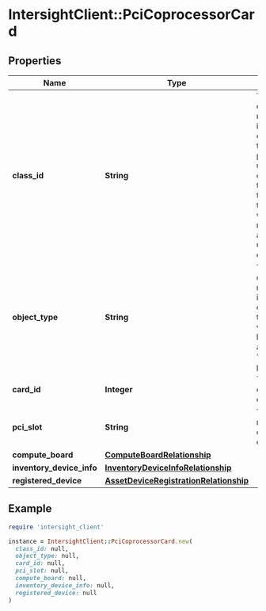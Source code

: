 # IntersightClient::PciCoprocessorCard

## Properties

| Name | Type | Description | Notes |
| ---- | ---- | ----------- | ----- |
| **class_id** | **String** | The fully-qualified name of the instantiated, concrete type. This property is used as a discriminator to identify the type of the payload when marshaling and unmarshaling data. | [default to &#39;pci.CoprocessorCard&#39;] |
| **object_type** | **String** | The fully-qualified name of the instantiated, concrete type. The value should be the same as the &#39;ClassId&#39; property. | [default to &#39;pci.CoprocessorCard&#39;] |
| **card_id** | **Integer** | The id of the coprocessor card. | [optional][readonly] |
| **pci_slot** | **String** | The PCI slot name for the coprocessor card. | [optional][readonly] |
| **compute_board** | [**ComputeBoardRelationship**](ComputeBoardRelationship.md) |  | [optional] |
| **inventory_device_info** | [**InventoryDeviceInfoRelationship**](InventoryDeviceInfoRelationship.md) |  | [optional] |
| **registered_device** | [**AssetDeviceRegistrationRelationship**](AssetDeviceRegistrationRelationship.md) |  | [optional] |

## Example

```ruby
require 'intersight_client'

instance = IntersightClient::PciCoprocessorCard.new(
  class_id: null,
  object_type: null,
  card_id: null,
  pci_slot: null,
  compute_board: null,
  inventory_device_info: null,
  registered_device: null
)
```

